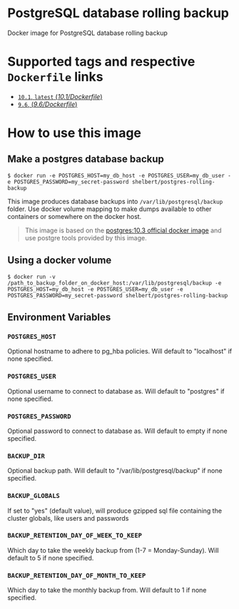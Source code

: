 # PostgreSQL database rolling backup

Docker image for PostgreSQL database rolling backup

# Supported tags and respective `Dockerfile` links

-	[`10.1`, `latest` (*10.1/Dockerfile*)](https://github.com/sebastien-helbert/postgres-rolling-backup/blob/10.1/Dockerfile)
-	[`9.6`, (*9.6/Dockerfile*)](https://github.com/sebastien-helbert/postgres-rolling-backup/blob/9.6/Dockerfile)

# How to use this image

## Make a postgres database backup

```console
$ docker run -e POSTGRES_HOST=my_db_host -e POSTGRES_USER=my_db_user -e POSTGRES_PASSWORD=my_secret-password shelbert/postgres-rolling-backup
```

This image produces database backups into `/var/lib/postgresql/backup` folder. Use docker volume mapping to make dumps available to other containers or somewhere on the docker host.

> This image is based on the [postgres:10.3 official docker image](https://hub.docker.com/_/postgres/) and use postgre tools provided by this image.  

## Using a docker volume

```console
$ docker run -v /path_to_backup_folder_on_docker_host:/var/lib/postgresql/backup -e POSTGRES_HOST=my_db_host -e POSTGRES_USER=my_db_user -e POSTGRES_PASSWORD=my_secret-password shelbert/postgres-rolling-backup
```

## Environment Variables

### `POSTGRES_HOST`

Optional hostname to adhere to pg_hba policies. Will default to "localhost" if none specified.

### `POSTGRES_USER`

Optional username to connect to database as. Will default to "postgres" if none specified.

### `POSTGRES_PASSWORD`

Optional password to connect to database as. Will default to empty if none specified.

### `BACKUP_DIR`

Optional backup path. Will default to "/var/lib/postgresql/backup" if none specified.

### `BACKUP_GLOBALS`

If set to "yes" (default value), will produce gzipped sql file containing the cluster globals, like users and passwords

### `BACKUP_RETENTION_DAY_OF_WEEK_TO_KEEP`

Which day to take the weekly backup from (1-7 = Monday-Sunday). Will default to 5 if none specified.

### `BACKUP_RETENTION_DAY_OF_MONTH_TO_KEEP`

Which day to take the monthly backup from. Will default to 1 if none specified.

